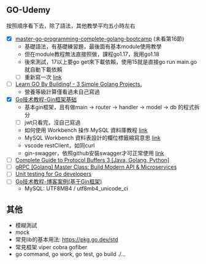 ## GO-Udemy
按照順序看下去，除了語法，其他教學平均五小時左右
* [x] [master-go-programming-complete-golang-bootcamp](https://www.udemy.com/course/master-go-programming-complete-golang-bootcamp/) (未看第16節)
    * 基礎語法，有基礎練習題，最後面有基本module使用教學
    * 但在module教程無法直接照做，課程go1.17，我用go1.18
    * 後來測試，17以上要go get來下載依賴，使用15就是直接go run main.go就自動下載依賴
    * [ ] 重新寫一次 [link](https://www.udemy.com/course/master-go-programming-complete-golang-bootcamp/learn/lecture/16697594#content)
*  [ ] [Learn GO By Building! - 3 Simple Golang Projects.](https://www.udemy.com/course/build-3-simple-golang-projects/)
    * 營養等級計算僅看過未自己寫過  
*  [x] [Go技术教程-Gin框架基础](https://www.udemy.com/course/golang-gin/)
    * 基本gin框架，且有做main -> router -> handler -> model -> db 的程式拆分
    * [ ] jwt只看完，沒自己寫過
    * 如何使用 Workbench 操作 MySQL 資料庫教程 [link](https://iter01.com/641574.html)
    * MySQL Workbench 資料表設計的欄位標籤縮寫意思 [link](https://matthung0807.blogspot.com/2018/07/mysql-workbench.html)
    * vscode restClient，如同curl
    * gin-swagger，依照github安裝swagger才可正常使用 [link](https://github.com/swaggo/gin-swagger)
*  [ ] [Complete Guide to Protocol Buffers 3 [Java, Golang, Python]](https://www.udemy.com/course/protocol-buffers/)
*  [ ] [gRPC [Golang] Master Class: Build Modern API & Microservices](https://www.udemy.com/course/grpc-golang/)
*  [ ] [Unit testing for Go developers](https://www.udemy.com/course/unit-testing-go-developers/)
*  [ ] [Go技术教程-博客案例(基于Gin框架)](https://www.udemy.com/course/go-gin-blog/)
    * MySQL:  UTF8MB4 / utf8mb4_unicode_ci


## 其他
* 模糊測試
* mock
* 常見lib的基本用法: https://pkg.go.dev/std
* 常見框架 viper cobra gofiber
* go command, go work, go test, go build ./...
